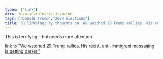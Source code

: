 ```yaml
---
types: ["link"]
date: 2024-10-13T07:47:33-04:00
tags: ["Donald Trump","2024 elections"]
title: "🔗 linkblog: my thoughts on 'We watched 20 Trump rallies. His racist, anti-immigrant messaging is getting darker.'"
---
```

This is terrifying—but needs more attention.

[link to "We watched 20 Trump rallies. His racist, anti-immigrant messaging is getting darker."](https://www.politico.com/news/2024/10/12/trump-racist-rhetoric-immigrants-00183537)
